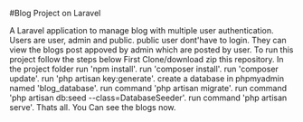 #Blog Project on Laravel

A Laravel application to manage blog with multiple user authentication.
Users are user, admin and public.
public user dont'have to login. They can view the blogs post appoved by admin which are posted by user.
To run this project follow the steps below
First Clone/download zip this repository.
In the project folder run 'npm install'.
run 'composer install'.
run 'composer update'.
run 'php artisan key:generate'.
create a database in phpmyadmin named 'blog_database'.
run command 'php artisan migrate'.
run command 'php artisan db:seed --class=DatabaseSeeder'.
run command 'php artisan serve'.
Thats all. You Can see the blogs now.


